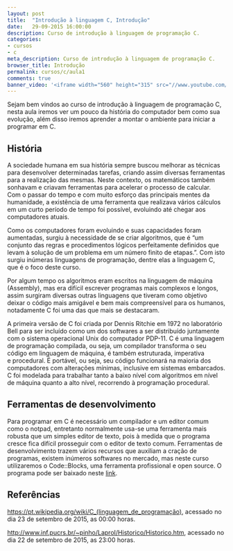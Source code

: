 ```yaml
---
layout: post
title:  "Introdução à linguagem C, Introdução"
date:   29-09-2015 16:00:00
description: Curso de introdução à linguagem de programação C.
categories:
- cursos
- c
meta_description: Curso de introdução à linguagem de programação C.
browser_title: Introdução
permalink: cursos/c/aula1
comments: true
banner_video: '<iframe width="560" height="315" src="//www.youtube.com/embed/arVZy_r84oI" frameborder="0" allowfullscreen></iframe>'
---
```

Sejam bem vindos ao curso de introdução à linguagem de programação C, nesta aula iremos ver um pouco da história do computador bem como sua evolução, além disso iremos aprender a montar o ambiente para iniciar a programar em C.

## História

A sociedade humana em sua história sempre buscou melhorar as técnicas para desenvolver determinadas tarefas, criando assim diversas ferramentas para a realização das mesmas. Neste contexto, os matemáticos também sonhavam e criavam ferramentas para acelerar o processo de calcular. Com o passar do tempo e com muito esforço das principais mentes da humanidade, a existência de uma ferramenta que realizava vários cálculos em um curto período de tempo foi possível, evoluindo até chegar aos computadores atuais.

Como os computadores foram evoluindo e suas capacidades foram aumentadas, surgiu à necessidade de se criar algoritmos, que é “um conjunto das regras e procedimentos lógicos perfeitamente definidos que levam à solução de um problema em um número finito de etapas.”. Com isto surgiu inúmeras linguagens de programação, dentre elas a linguagem C, que é o foco deste curso.

Por algum tempo os algoritmos eram escritos na linguagem de máquina (Assembly), mas era difícil escrever programas mais complexos e longos, assim surgiram diversas outras linguagens que tiveram como objetivo deixar o código mais amigável e bem mais compreensível para os humanos, notadamente C foi uma das que mais se destacaram.

A primeira versão de C foi criada por Dennis Ritchie em 1972 no laboratório Bell para ser incluído como um dos softwares a ser distribuído juntamente com o sistema operacional Unix do computador PDP-11. C é uma linguagem de programação compilada, ou seja, um compilador transforma o seu código em linguagem de máquina, é também estruturada, imperativa e procedural. É portável, ou seja, seu código funcionará na maioria dos computadores com alterações mínimas, inclusive em sistemas embarcados. C foi modelada para trabalhar tanto a baixo nível com algoritmos em nível de máquina quanto a alto nível, recorrendo à programação procedural.

## Ferramentas de desenvolvimento

Para programar em C é necessário um compilador e um editor comum como o notpad, entretanto normalmente usa-se uma ferramenta mais robusta que um simples editor de texto, pois à medida que o programa cresce fica difícil prosseguir com o editor de texto comum. Ferramentas de desenvolvimento trazem vários recursos que auxiliam a cração de programas, existem inúmeros softwares no mercado, mas neste curso utilizaremos o Code::Blocks, uma ferramenta profissional e open source. O programa pode ser baixado neste [link](http://www.codeblocks.org/downloads/26).

## Referências
https://pt.wikipedia.org/wiki/C_(linguagem_de_programação), acessado no dia 23 de setembro de 2015, as 00:00 horas.

http://www.inf.pucrs.br/~pinho/LaproI/Historico/Historico.htm,  acessado no dia 22 de setembro de 2015, as 23:00 horas.
